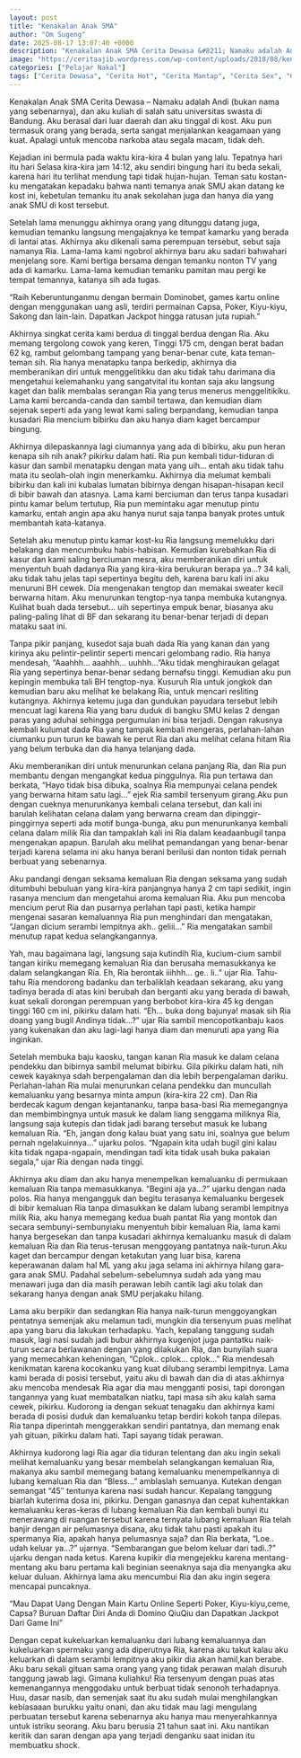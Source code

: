 ```yaml
---
layout: post
title: "Kenakalan Anak SMA"
author: "Om Sugeng"
date: 2025-08-17 13:07:40 +0000
description: "Kenakalan Anak SMA Cerita Dewasa &#8211; Namaku adalah Andi (bukan nama yang sebenarnya), dan aku kuliah di salah satu universitas swasta di Bandung. Aku berasal dari luar daerah dan aku tinggal di ko..."
image: "https://ceritaajib.wordpress.com/wp-content/uploads/2018/08/kenakalan-anak-sma.jpg?w=636&#038;h=871"
categories: ["Pelajar Nakal"]
tags: ["Cerita Dewasa", "Cerita Hot", "Cerita Mantap", "Cerita Sex", "Cinta Hanya Nafsu", "Cinta Terlarang"]
---
```


Kenakalan Anak SMA
Cerita Dewasa &#8211; Namaku adalah Andi (bukan nama yang sebenarnya), dan aku kuliah di salah satu universitas swasta di Bandung. Aku berasal dari luar daerah dan aku tinggal di kost. Aku pun termasuk orang yang berada, serta sangat menjalankan keagamaan yang kuat. Apalagi untuk mencoba narkoba atau segala macam, tidak deh.

Kejadian ini bermula pada waktu kira-kira 4 bulan yang lalu. Tepatnya hari itu hari Selasa kira-kira jam 14:12, aku sendiri bingung hari itu beda sekali, karena hari itu terlihat mendung tapi tidak hujan-hujan. Teman satu kostan-ku mengatakan kepadaku bahwa nanti temanya anak SMU akan datang ke kost ini, kebetulan temanku itu anak sekolahan juga dan hanya dia yang anak SMU di kost tersebut.

Setelah lama menunggu akhirnya orang yang ditunggu datang juga, kemudian temanku langsung mengajaknya ke tempat kamarku yang berada di lantai atas. Akhirnya aku dikenali sama perempuan tersebut, sebut saja namanya Ria. Lama-lama kami ngobrol akhirnya baru aku sadari bahwahari menjelang sore. Kami bertiga bersama dengan temanku nonton TV yang ada di kamarku. Lama-lama kemudian temanku pamitan mau pergi ke tempat temannya, katanya sih ada tugas.

“Raih Keberuntunganmu dengan bermain Dominobet, games kartu online dengan menggunakan uang asli, terdiri permainan Capsa, Poker, Kiyu-kiyu, Sakong dan lain-lain. Dapatkan Jackpot hingga ratusan juta rupiah.”

Akhirnya singkat cerita kami berdua di tinggal berdua dengan Ria. Aku memang tergolong cowok yang keren, Tinggi 175 cm, dengan berat badan 62 kg, rambut gelombang tampang yang benar-benar cute, kata teman-teman sih. Ria hanya menatapku tanpa berkedip, akhirnya dia memberanikan diri untuk menggelitikku dan aku tidak tahu darimana dia mengetahui kelemahanku yang sangatvital itu kontan saja aku langsung kaget dan balik membalas serangan Ria yang terus menerus menggelitikiku. Lama kami bercanda-canda dan sambil tertawa, dan kemudian diam sejenak seperti ada yang lewat kami saling berpandang, kemudian tanpa kusadari Ria mencium bibirku dan aku hanya diam kaget bercampur bingung.

Akhirnya dilepaskannya lagi ciumannya yang ada di bibirku, aku pun heran kenapa sih nih anak? pikirku dalam hati. Ria pun kembali tidur-tiduran di kasur dan sambil menatapku dengan mata yang uih… entah aku tidak tahu mata itu seolah-olah ingin menerkamku. Akhirnya dia melumat kembali bibirku dan kali ini kubalas lumatan bibirnya dengan hisapan-hisapan kecil di bibir bawah dan atasnya. Lama kami berciuman dan terus tanpa kusadari pintu kamar belum tertutup, Ria pun memintaku agar menutup pintu kamarku, entah angin apa aku hanya nurut saja tanpa banyak protes untuk membantah kata-katanya.

Setelah aku menutup pintu kamar kost-ku Ria langsung memelukku dari belakang dan mencumbuku habis-habisan. Kemudian kurebahkan Ria di kasur dan kami saling berciuman mesra, aku memberanikan diri untuk menyentuh buah dadanya Ria yang kira-kira berukuran berapa ya…? 34 kali, aku tidak tahu jelas tapi sepertinya begitu deh, karena baru kali ini aku menuruni BH cewek. Dia mengenakan tengtop dan memakai sweater kecil berwarna hitam. Aku menurunkan tengtop-nya tanpa membuka kutangnya. Kulihat buah dada tersebut… uih sepertinya empuk benar, biasanya aku paling-paling lihat di BF dan sekarang itu benar-benar terjadi di depan mataku saat ini.

Tanpa pikir panjang, kusedot saja buah dada Ria yang kanan dan yang kirinya aku pelintir-pelintir seperti mencari gelombang radio. Ria hanya mendesah, “Aaahhh… aaahhh… uuhhh…”Aku tidak menghiraukan gelagat Ria yang sepertinya benar-benar sedang bernafsu tinggi. Kemudian aku pun kepingin membuka tali BH tengtop-nya. Kusuruh Ria untuk jongkok dan kemudian baru aku melihat ke belakang Ria, untuk mencari resliting kutangnya. Akhirnya ketemu juga dan gundukan payudara tersebut lebih mencuat lagi karena Ria yang baru duduk di bangku SMU kelas 2 dengan paras yang aduhai sehingga pergumulan ini bisa terjadi. Dengan rakusnya kembali kulumat dada Ria yang tampak kembali mengeras, perlahan-lahan ciumanku pun turun ke bawah ke perut Ria dan aku melihat celana hitam Ria yang belum terbuka dan dia hanya telanjang dada.

Aku memberanikan diri untuk menurunkan celana panjang Ria, dan Ria pun membantu dengan mengangkat kedua pinggulnya. Ria pun tertawa dan berkata, “Hayo tidak bisa dibuka, soalnya Ria mempunyai celana pendek yang berwarna hitam satu lagi…” ejek Ria sambil tersenyum girang.Aku pun dengan cueknya menurunkanya kembali celana tersebut, dan kali ini barulah kelihatan celana dalam yang berwarna cream dan dipinggir-pinggirnya seperti ada motif bunga-bunga, aku pun menurunkanya kembali celana dalam milik Ria dan tampaklah kali ini Ria dalam keadaanbugil tanpa mengenakan apapun. Barulah aku melihat pemandangan yang benar-benar terjadi karena selama ini aku hanya berani berilusi dan nonton tidak pernah berbuat yang sebenarnya.

Aku pandangi dengan seksama kemaluan Ria dengan seksama yang sudah ditumbuhi bebuluan yang kira-kira panjangnya hanya 2 cm tapi sedikit, ingin rasanya mencium dan mengetahui aroma kemaluan Ria. Aku pun mencoba mencium perut Ria dan pusarnya perlahan tapi pasti, ketika hampir mengenai sasaran kemaluannya Ria pun menghindari dan mengatakan, “Jangan dicium serambi lempitnya akh.. geliii…” Ria mengatakan sambil menutup rapat kedua selangkangannya.

Yah, mau bagaimana lagi, langsung saja kutindih Ria, kucium-cium sambil tangan kiriku memegang kemaluan Ria dan berusaha memasukkanya ke dalam selangkangan Ria. Eh, Ria berontak iiihhh… ge.. li..” ujar Ria. Tahu-tahu Ria mendorong badanku dan terbaliklah keadaan sekarang, aku yang tadinya berada di atas kini berubah dan berganti aku yang berada di bawah, kuat sekali dorongan perempuan yang berbobot kira-kira 45 kg dengan tinggi 160 cm ini, pikirku dalam hati. “Eh… buka dong bajunya! masak sih Ria doang yang bugil Andinya tidak…?” ujar Ria sambil mencopotkanbaju kaos yang kukenakan dan aku lagi-lagi hanya diam dan menuruti apa yang Ria inginkan.

Setelah membuka baju kaosku, tangan kanan Ria masuk ke dalam celana pendekku dan bibirnya sambil melumat bibirku. Gila pikirku dalam hati, nih cewek kayaknya sdah berpengalaman dan dia lebih berpengalaman dariku. Perlahan-lahan Ria mulai menurunkan celana pendekku dan muncullah kemaluanku yang besarnya minta ampun (kira-kira 22 cm). Dan Ria berdecak kagum dengan kejantananku, tanpa basa-basi Ria memegangnya dan membimbingnya untuk masuk ke dalam liang senggama miliknya Ria, langsung saja kutepis dan tidak jadi barang tersebut masuk ke lubang kemaluan Ria. “Eh, jangan dong kalau buat yang satu ini, soalnya gue belum pernah ngelakuinnya…” ujarku polos. “Ngapain kita udah bugil gini kalau kita tidak ngapa-ngapain, mendingan tadi kita tidak usah buka pakaian segala,” ujar Ria dengan nada tinggi.

Akhirnya aku diam dan aku hanya menempelkan kemaluanku di permukaan kemaluan Ria tanpa memasukkanya. “Begini aja ya…?” ujarku dengan nada polos. Ria hanya mengangguk dan begitu terasanya kemaluanku bergesek di bibir kemaluan Ria tanpa dimasukkan ke dalam lubang serambi lempitnya milik Ria, aku hanya memegang kedua buah pantat Ria yang montok dan secara sembunyi-sembunyiaku menyentuh bibir kemaluan Ria, lama kami hanya bergesekan dan tanpa kusadari akhirnya kemaluanku masuk di dalam kemaluan Ria dan Ria terus-terusan menggoyang pantatnya naik-turun.Aku kaget dan bercampur dengan ketakutan yang luar bisa, karena keperawanan dalam hal ML yang aku jaga selama ini akhirnya hilang gara-gara anak SMU. Padahal sebelum-sebelumnya sudah ada yang mau menawari juga dan dia masih perawan lebih cantik lagi aku tolak dan sekarang hanya dengan anak SMU perjakaku hilang.

Lama aku berpikir dan sedangkan Ria hanya naik-turun menggoyangkan pentatnya semenjak aku melamun tadi, mungkin dia tersenyum puas melihat apa yang baru dia lakukan terhadapku. Yach, kepalang tanggung sudah masuk, lagi nasi sudah jadi bubur akhirnya kugenjot juga pantatku naik-turun secara berlawanan dengan yang dilakukan Ria, dan bunyilah suara yang memecahkan keheningan, “Cplok.. cplok… cplok…” Ria mendesah kenikmatan karena kocokanku yang kuat dilubang serambi lempitnya. Lama kami berada di posisi tersebut, yaitu aku di bawah dan dia di atas.akhirnya aku mencoba mendesak Ria agar dia mau mengganti posisi, tapi dorongan tangannya yang kuat membatalkan niatku, tapi masa sih aku kalah sama cewek, pikirku. Kudorong ia dengan sekuat tenagaku dan akhirnya kami berada di posisi duduk dan kemaluanku tetap berdiri kokoh tanpa dilepas. Ria tanpa diperintah menggerakkan sendiri pantatnya, dan memang enak yah gituan, pikirku dalam hati. Tapi sayang tidak perawan.

Akhirnya kudorong lagi Ria agar dia tiduran telentang dan aku ingin sekali melihat kemaluanku yang besar membelah selangkangan kemaluan Ria, makanya aku sambil memegang batang kemaluanku menempelkannya di lubang kemaluan Ria dan “Bless…” amblaslah semuanya. Kutekan dengan semangat “45″ tentunya karena nasi sudah hancur. Kepalang tanggung biarlah kuterima dosa ini, pikirku. Dengan ganasnya dan cepat kuhentakkan kemaluanku keras-keras di lubang kemaluan Ria dan kembali bunyi itu menerawang di ruangan tersebut karena ternyata lubang kemaluan Ria telah banjir dengan air pelumasnya disana, aku tidak tahu pasti apakah itu spermanya Ria, apakah hanya pelumasnya saja? dan Ria berkata,
“Loe.. udah keluar ya…?” ujarnya.
“Sembarangan gue belom keluar dari tadi..?” ujarku dengan nada ketus.
Karena kupikir dia mengejekku karena mentang-mentang aku baru pertama kali beginian seenaknya saja dia menyangka aku keluar duluan. Akhirnya lama aku mencumbui Ria dan aku ingin segera mencapai puncaknya.

&#8220;Mau Dapat Uang Dengan Main Kartu Online Seperti Poker, Kiyu-kiyu,ceme, Capsa? Buruan Daftar Diri Anda di Domino QiuQiu dan Dapatkan Jackpot Dari Game Ini&#8221;

Dengan cepat kukeluarkan kemaluanku dari lubang kemaluannya dan kukeluarkan spermaku yang ada diperutnya Ria, karena aku takut kalau aku keluarkan di dalam serambi lempitnya aku pikir dia akan hamil,kan berabe. Aku baru sekali gituan sama orang yang yang tidak perawan malah disuruh tanggung jawab lagi. Gimana kuliahku! Ria tersenyum dengan puas atas kemenangannya menggodaku untuk berbuat tidak senonoh terhadapnya. Huu, dasar nasib, dan semenjak saat itu aku sudah mulai menghilangkan kebiasaaan burukku yaitu onani, dan aku tidak mau lagi mengulang perbuatan tersebut karena sebenarnya aku hanya mau menyerahkannya untuk istriku seorang. Aku baru berusia 21 tahun saat ini. Aku nantikan keritik dan saran dengan apa yang terjadi denganku saat inidan itu membuatku shock.